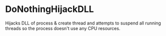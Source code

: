 # DoNothingHijackDLL
Hijacks DLL of process &amp; create thread and attempts to suspend all running threads so the process doesn't use any CPU resources.
